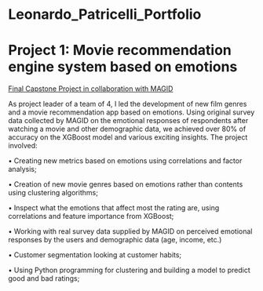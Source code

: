 # Leonardo_Patricelli_Portfolio


# Project 1: Movie recommendation engine system based on emotions
[Final Capstone Project in collaboration with MAGID]( https://magid.com/ )

As project leader of a team of 4, I led the development of new film genres and a movie recommendation app based on emotions. Using original survey data collected by MAGID on the emotional responses of respondents after watching a movie and other demographic data, we achieved over 80% of accuracy on the XGBoost model and various exciting insights.
The project involved:

•	Creating new metrics based on emotions using correlations and factor analysis;

•	Creation of new movie genres based on emotions rather than contents using clustering algorithms;

•	Inspect what the emotions that affect most the rating are, using correlations and feature importance from XGBoost;

•	Working with real survey data supplied by MAGID on perceived emotional responses by the users and demographic data (age, income, etc.)

•	Customer segmentation looking at customer habits;

•	Using Python programming for clustering and building a model to predict good and bad ratings;
